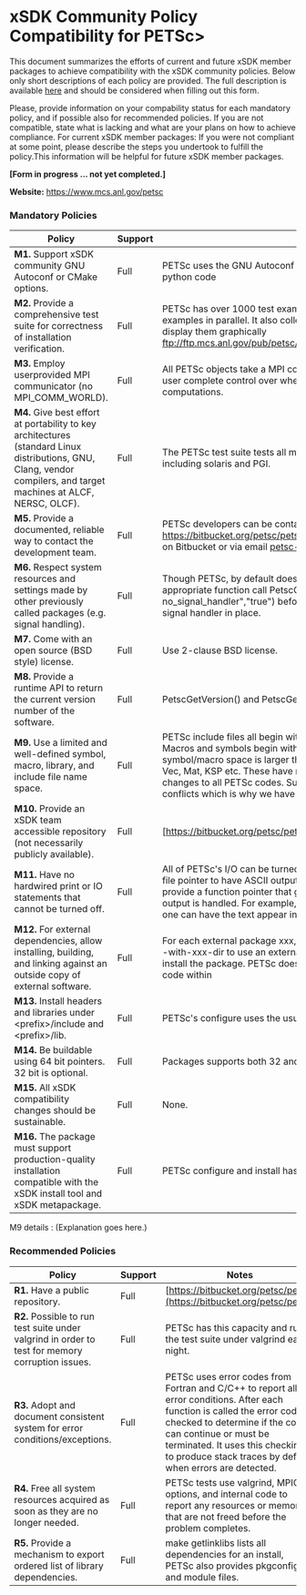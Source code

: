 # xSDK Community Policy Compatibility for PETSc>

This document summarizes the efforts of current and future xSDK member packages to achieve compatibility with the xSDK community policies. Below only short descriptions of each policy are provided. The full description is available [here](https://docs.google.com/document/d/1DCx2Duijb0COESCuxwEEK1j0BPe2cTIJ-AjtJxt3290/edit#heading=h.2hp5zbf0n3o3)
and should be considered when filling out this form.

Please, provide information on your compability status for each mandatory policy, and if possible also for recommended policies.
If you are not compatible, state what is lacking and what are your plans on how to achieve compliance.
For current xSDK member packages: If you were not compliant at some point, please describe the steps you undertook to fulfill the policy.This information will be helpful for future xSDK member packages.

**[Form in progress ... not yet completed.]**

**Website:**  https://www.mcs.anl.gov/petsc 

### Mandatory Policies

| Policy                 |Support| Notes                   |
|------------------------|-------|-------------------------|
|**M1.** Support xSDK community GNU Autoconf or CMake options. |Full| PETSc uses the GNU Autoconf options. The implementation is done with python code|
|**M2.** Provide a comprehensive test suite for correctness of installation verification. |Full| PETSc has over 1000 test examples and a test harness that can execute the examples in parallel. It also collects information on the failures and can display them graphically ftp://ftp.mcs.anl.gov/pub/petsc/nightlylogs/archive/2017/09/19/master.html |
|**M3.** Employ userprovided MPI communicator (no MPI_COMM_WORLD). |Full| All PETSc objects take a MPI communicator in the constructor allowing the user complete control over where each object exists and performs its computations. |
|**M4.** Give best effort at portability to key architectures (standard Linux distributions, GNU, Clang, vendor compilers, and target machines at ALCF, NERSC, OLCF). |Full| The PETSc test suite tests all major compilers and several minor ones including solaris and PGI.|
|**M5.** Provide a documented, reliable way to contact the development team. |Full| PETSc developers can be contacted via the https://bitbucket.org/petsc/petsc/issues?status=new&status=open issues on Bitbucket or via email petsc-maint@mcs.anl.gov |
|**M6.** Respect system resources and settings made by other previously called packages (e.g. signal handling). |Full| Though PETSc, by default does attach its own set of signal handlers, the appropriate function call PetscOptionsSetValue("-no_signal_handler","true") before calling PetscInitialize() leaves the current signal handler in place.  |
|**M7.** Come with an open source (BSD style) license. |Full| Use 2-clause BSD license. |
|**M8.** Provide a runtime API to return the current version number of the software. |Full| PetscGetVersion() and PetscGetVersionNumber() |
|**M9.** Use a limited and well-defined symbol, macro, library, and include file name space. |Full| PETSc include files all begin with petsc. The libraries begin with libpetsc. Macros and symbols begin with PETSc or a small set of other prefixes. The symbol/macro space is larger than it should be since it has prefixes such as Vec, Mat, KSP etc. These have not been removed since it would require changes to all PETSc codes. Surprisingly we have not had reports of symbol conflicts which is why we have not fixed this potential problem. |
|**M10.** Provide an xSDK team accessible repository (not necessarily publicly available). |Full| [https://bitbucket.org/petsc/petsc](https://bitbucket.org/petsc/petsc) |
|**M11.** Have no hardwired print or IO statements that cannot be turned off. |Full| All of PETSc's I/O can be turned of at runtime, in addition one can provide a file pointer to have ASCII output saved to a file instead of stdout/stderr or provide a function pointer that gives the user complete control on how ASCII output is handled. For example, in GUI systems such as Microsoft Windows one can have the text appear in popup windows if desired. |
|**M12.** For external dependencies, allow installing, building, and linking against an outside copy of external software. |Full| For each external package xxx, PETSc supports both the configure option --with-xxx-dir to use an externally built version and --download-xxx to install the package. PETSc does not contain any other package's source code within  |
|**M13.** Install headers and libraries under \<prefix\>/include and \<prefix\>/lib. |Full| PETSc's configure uses the usual --prefix option. |
|**M14.** Be buildable using 64 bit pointers. 32 bit is optional. |Full| Packages supports both 32 and 64 bit under same API. |
|**M15.** All xSDK compatibility changes should be sustainable. |Full| None. |
|**M16.** The package must support production-quality installation compatible with the xSDK install tool and xSDK metapackage. |Full| PETSc configure and install has full support from Spack. |

M9 details <a id="m9-details"></a>: (Explanation goes here.)

### Recommended Policies

| Policy                 |Support| Notes                   |
|------------------------|-------|-------------------------|
|**R1.** Have a public repository. |Full| [https://bitbucket.org/petsc/petsc](https://bitbucket.org/petsc/petsc) |
|**R2.** Possible to run test suite under valgrind in order to test for memory corruption issues. |Full| PETSc has this capacity and runs the test suite under valgrind each night. |
|**R3.** Adopt and document consistent system for error conditions/exceptions. |Full| PETSc uses error codes from Fortran and C/C++ to report all error conditions. After each function is called the error code is checked to determine if the code can continue or must be terminated. It uses this checking to produce stack traces by default when errors are detected. |
|**R4.** Free all system resources acquired as soon as they are no longer needed. |Full| PETSc tests use valgrind, MPICH options, and internal code to report any resources or memory that are not freed before the problem completes. |
|**R5.** Provide a mechanism to export ordered list of library dependencies. |Full| make getlinklibs lists all dependencies for an install, PETSc also provides pkgconfig and module files.

